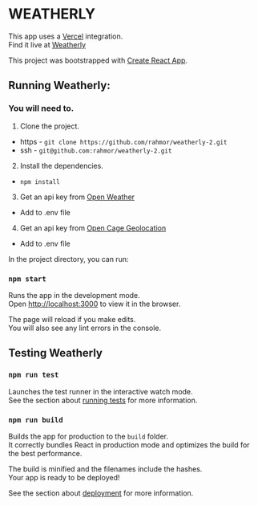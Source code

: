 # WEATHERLY 
This app uses a [Vercel](https://vercel.com/) integration.  
Find it live at [Weatherly](https://weatherly-2.vercel.app/)


This project was bootstrapped with [Create React App](https://github.com/facebook/create-react-app).  

## Running Weatherly:

### You will need to.
1. Clone the project.
- https - `git clone https://github.com/rahmor/weatherly-2.git`
- ssh - `git@github.com:rahmor/weatherly-2.git`

2. Install the dependencies.
- `npm install`
3. Get an api key from [Open Weather](https://openweathermap.org/)
- Add to .env file
4. Get an api key from [Open Cage Geolocation](https://opencagedata.com/)
- Add to .env file

In the project directory, you can run:

### `npm start`

Runs the app in the development mode.<br />
Open [http://localhost:3000](http://localhost:3000) to view it in the browser.

The page will reload if you make edits.<br />
You will also see any lint errors in the console.

## Testing Weatherly

### `npm run test`

Launches the test runner in the interactive watch mode.<br />
See the section about [running tests](https://facebook.github.io/create-react-app/docs/running-tests) for more information.

### `npm run build`

Builds the app for production to the `build` folder.<br />
It correctly bundles React in production mode and optimizes the build for the best performance.

The build is minified and the filenames include the hashes.<br />
Your app is ready to be deployed!

See the section about [deployment](https://facebook.github.io/create-react-app/docs/deployment) for more information.

